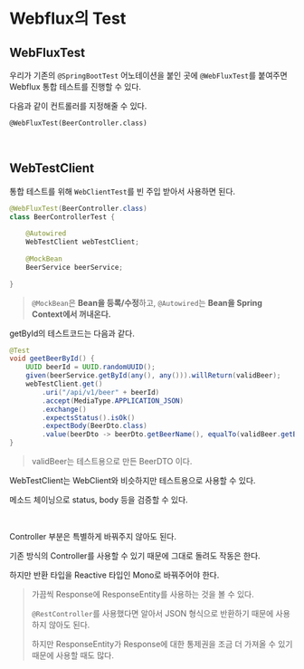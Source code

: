 # Webflux의 Test

## WebFluxTest

우리가 기존의 `@SpringBootTest` 어노테이션을 붙인 곳에 `@WebFluxTest`를 붙여주면 Webflux 통합 테스트를 진행할 수 있다.

다음과 같이 컨트롤러를 지정해줄 수 있다.

`@WebFluxTest(BeerController.class)`

<br>

## WebTestClient

통합 테스트를 위해 `WebClientTest`를 빈 주입 받아서 사용하면 된다.

``` java
@WebFluxTest(BeerController.class)
class BeerControllerTest {
    
    @Autowired
    WebTestClient webTestClient;
    
    @MockBean
    BeerService beerService;
    
}
```

> `@MockBean`은 **Bean을 등록/수정**하고, `@Autowired`는 **Bean을 Spring Context에서 꺼내온다.**

getById의 테스트코드는 다음과 같다.

``` java
@Test
void geetBeerById() {
    UUID beerId = UUID.randomUUID();
    given(beerService.getById(any(), any())).willReturn(validBeer);
    webTestClient.get()
        .uri("/api/v1/beer" + beerId)
        .accept(MediaType.APPLICATION_JSON)
        .exchange()
        .expectsStatus().isOk()
        .expectBody(BeerDto.class)
        .value(beerDto -> beerDto.getBeerName(), equalTo(validBeer.getBeerName()))
}
```

> validBeer는 테스트용으로 만든 BeerDTO 이다.

WebTestClient는 WebClient와 비슷하지만 테스트용으로 사용할 수 있다.

메소드 체이닝으로 status, body 등을 검증할 수 있다.

<br>

Controller 부분은 특별하게 바꿔주지 않아도 된다.

기존 방식의 Controller를 사용할 수 있기 때문에 그대로 돌려도 작동은 한다.

하지만 반환 타입을 Reactive 타입인 Mono로 바꿔주어야 한다.

> 가끔씩 Response에 ResponseEntity를 사용하는 것을 볼 수 있다.
>
> `@RestController`를 사용했다면 알아서 JSON 형식으로 반환하기 때문에 사용하지 않아도 된다.
>
> 하지만 ResponseEntity가 Response에 대한 통제권을 조금 더 가져올 수 있기 때문에 사용할 때도 많다.